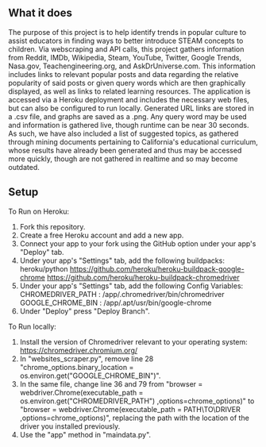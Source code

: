 
## What it does
  The purpose of this project is to help identify trends in popular culture to assist educators in finding ways to better introduce STEAM concepts to children. Via webscraping and API calls, this project gathers information from Reddit, IMDb, Wikipedia, Steam, YouTube, Twitter, Google Trends, Nasa.gov, Teachengineering.org, and AskDrUniverse.com. This information includes links to relevant popular posts and data regarding the relative popularity of said posts or given query words which are then graphically displayed, as well as links to related learning resources. The application is accessed via a Heroku deployment and includes the necessary web files, but can also be configured to run locally. Generated URL links are stored in a .csv file, and graphs are saved as a .png. Any query word may be used and information is gathered live, though runtime can be near 30 seconds. As such, we have also included a list of suggested topics, as gathered through mining documents pertaining to California's educational curriculum, whose results have already been generated and thus may be accessed more quickly, though are not gathered in realtime and so may become outdated.

## Setup
To Run on Heroku:
  1. Fork this repository.
  2. Create a free Heroku account and add a new app.
  3. Connect your app to your fork using the GitHub option under your app's "Deploy" tab.
  4. Under your app's "Settings" tab, add the following buildpacks:
      heroku/python
      https://github.com/heroku/heroku-buildpack-google-chrome
      https://github.com/heroku/heroku-buildpack-chromedriver
  3. Under your app's "Settings" tab, add the following Config Variables: 
      CHROMEDRIVER_PATH : /app/.chromedriver/bin/chromedriver
      GOOGLE_CHROME_BIN : /app/.apt/usr/bin/google-chrome
  4. Under "Deploy" press "Deploy Branch".

To Run locally:
  1. Install the version of Chromedriver relevant to your operating system: https://chromedriver.chromium.org/
  2. In "websites_scraper.py", remove line 28 "chrome_options.binary_location = os.environ.get("GOOGLE_CHROME_BIN")".
  3. In the same file, change line 36 and 79 from "browser = webdriver.Chrome(executable_path = os.environ.get("CHROMEDRIVER_PATH") ,options=chrome_options)" to "browser = webdriver.Chrome(executable_path = PATH\TO\DRIVER ,options=chrome_options)", replacing the path with the location of the driver you installed previously.
  4. Use the "app" method in "maindata.py".
